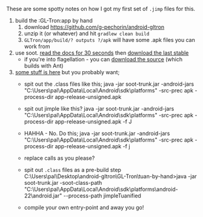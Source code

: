 These are some spotty notes on how I got my first set of `.jimp` files for this.


1. build the :GL-Tron:app by hand
	1. download https://github.com/g-pechorin/android-gltron
	1. unzip it (or whatever) and hit `gradlew clean build`
	1. `GLTron/app/build/? outputs ?/apk` will have some .apk files you can work from
1. use soot. [read the docs for 30 seconds](http://sable.github.io/soot/) then [download the last stable](http://www.sable.mcgill.ca/software/soot-2.5.0.jar)
	* if you're into flagellation - you can [download the source](https://github.com/Sable/soot/archive/soot-2.5.0.zip) (which builds with Ant)
1. [some stuff is here](https://github.com/Sable/soot/wiki/Instrumenting-Android-Apps-with-Soot) but you probably want;
	* spit out the .class files like this;
		java -jar soot-trunk.jar -android-jars "C:\Users\pal\AppData\Local\Android\sdk\platforms" -src-prec apk -process-dir app-release-unsigned.apk
	* spit out jimple like this?
		java -jar soot-trunk.jar -android-jars "C:\Users\pal\AppData\Local\Android\sdk\platforms" -src-prec apk -process-dir app-release-unsigned.apk -f J
		
	* HAHHA - No. Do this;
		java -jar soot-trunk.jar -android-jars "C:\Users\pal\AppData\Local\Android\sdk\platforms" -src-prec apk -process-dir app-release-unsigned.apk -f j
	* replace calls as you please?
	* spit out `.class` files as a pre-build step
		C:\Users\pal\Desktop\android-gltron\GL-Tron\tuan-by-hand>java -jar soot-trunk.jar -soot-class-path "C:\Users\pal\AppData\Local\Android\sdk\platforms\android-22\android.jar" --process-path jimpleTuanified
	* compile your own entry-point and away you go!